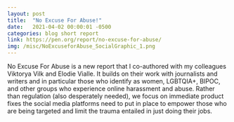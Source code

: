 ```yaml
---
layout: post
title:  "No Excuse For Abuse!"
date:   2021-04-02 00:00:01 -0500
categories: blog short report
link: https://pen.org/report/no-excuse-for-abuse/
img: /misc/NoExcuseforAbuse_SocialGraphic_1.png
---
```

No Excuse For Abuse is a new report that I co-authored with my colleagues Viktorya Vilk and Elodie Vialle. It builds on their work with journalists and writers and in particular those who identify as women, LGBTQIA+, BIPOC, and other groups who experience online harassment and abuse. Rather than regulation (also desperately needed), we focus on immediate product fixes the social media platforms need to put in place to empower those who are being targeted and limit the trauma entailed in just doing their jobs.  
